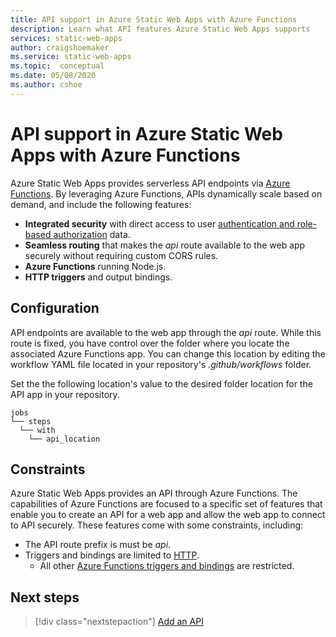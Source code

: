 ```yaml
---
title: API support in Azure Static Web Apps with Azure Functions
description: Learn what API features Azure Static Web Apps supports
services: static-web-apps
author: craigshoemaker
ms.service: static-web-apps
ms.topic:  conceptual
ms.date: 05/08/2020
ms.author: cshoe
---
```


# API support in Azure Static Web Apps with Azure Functions

Azure Static Web Apps provides serverless API endpoints via [Azure Functions](../azure-functions/functions-overview.md). By leveraging Azure Functions, APIs dynamically scale based on demand, and include the following features:

- **Integrated security** with direct access to user [authentication and role-based authorization](user-information.md) data.
- **Seamless routing** that makes the _api_ route available to the web app securely without requiring custom CORS rules.
- **Azure Functions** running Node.js.
- **HTTP triggers** and output bindings.

## Configuration

API endpoints are available to the web app through the _api_ route. While this route is fixed, you have control over the folder where you locate the associated Azure Functions app. You can change this location by editing the workflow YAML file located in your repository's _.github/workflows_ folder.

Set the the following location's value to the desired folder location for the API app in your repository.

```schema
jobs
└── steps
  └── with
    └── api_location
```

## Constraints

Azure Static Web Apps provides an API through Azure Functions. The capabilities of Azure Functions are focused to a specific set of features that enable you to create an API for a web app and allow the web app to connect to API securely. These features come with some constraints, including:

- The API route prefix is must be _api_.
- Triggers and bindings are limited to [HTTP](../azure-functions/functions-bindings-http-webhook.md).
  - All other [Azure Functions triggers and bindings](../azure-functions/functions-triggers-bindings.md#supported-bindings) are restricted.

## Next steps

> [!div class="nextstepaction"]
> [Add an API](add-api.md)
